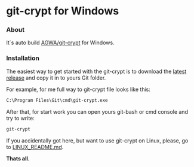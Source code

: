 # git-crypt for Windows

### About
It`s auto build [AGWA/git-crypt](https://github.com/AGWA/git-crypt) for Windows.

### Installation
The easiest way to get started with the git-crypt is to download the [latest release](https://github.com/oholovko/git-crypt-windows/releases) and copy it in to yours Git folder.

For example, for me full way to git-crypt file looks like this:

```cmd
C:\Program Files\Git\cmd\git-crypt.exe
```

After that, for start work you can open yours git-bash or cmd console and try to write:  
```cmd
git-crypt
```

If you accidentally got here, but want to use git-crypt on Linux, please, go to [LINUX_README.md](https://github.com/oholovko/git-crypt-windows/blob/master/LINUX_README.md).

**Thats all.**
